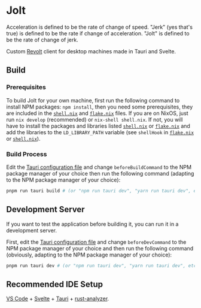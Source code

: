 # Jolt

Acceleration is defined to be the rate of change of speed.
"Jerk" (yes that's true) is defined to be the rate if change of acceleration.
"Jolt" is defined to be the rate of change of jerk.

Custom [Revolt](https://www.github.com/revoltchat) client for desktop machines made in Tauri and Svelte.

## Build

### Prerequisites

To build Jolt for your own machine, first run the following command to install NPM packages: `npm install`, then you need some prerequisites, they are included in the [`shell.nix`](shell.nix) and [`flake.nix`](flake.nix) files. If you are on NixOS, just run `nix develop` (recommended) or `nix-shell shell.nix`. If not, you will have to install the packages and libraries listed [`shell.nix`](shell.nix) or [`flake.nix`](flake.nix) and add the libraries to the `LD_LIBRARY_PATH` variable (see `shellHook` in [`flake.nix`](flake.nix) or [`shell.nix`](shell.nix)).

### Build Process

Edit the [Tauri configuration file](src-tauri/tauri.conf.json) and change `beforeBuildCommand` to the NPM package manager of your choice then run the following command (adapting to the NPM package manager of your choice):

```bash
pnpm run tauri build # (or "npm run tauri dev", "yarn run tauri dev", etc.)
```

## Development Server

If you want to test the application before building it, you can run it in a development server.

First, edit the [Tauri configuration file](src-tauri/tauri.conf.json) and change `beforeDevCommand` to the NPM package manager of your choice and then run the following command (obviously, adapting to the NPM package manager of your choice):

```bash
pnpm run tauri dev # (or "npm run tauri dev", "yarn run tauri dev", etc.)
```

## Recommended IDE Setup

[VS Code](https://code.visualstudio.com/) + [Svelte](https://marketplace.visualstudio.com/items?itemName=svelte.svelte-vscode) + [Tauri](https://marketplace.visualstudio.com/items?itemName=tauri-apps.tauri-vscode) + [rust-analyzer](https://marketplace.visualstudio.com/items?itemName=rust-lang.rust-analyzer).
